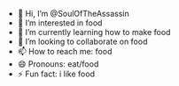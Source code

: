 - 👋 Hi, I’m @SoulOfTheAssassin
- 👀 I’m interested in food
- 🌱 I’m currently learning how to make food
- 💞️ I’m looking to collaborate on food
- 📫 How to reach me: food
- 😄 Pronouns: eat/food
- ⚡ Fun fact: i like food

<!---
SoulOfTheAssassin/SoulOfTheAssassin is a ✨ special ✨ repository because its `README.md` (this file) appears on your GitHub profile.
You can click the Preview link to take a look at your changes.
--->
